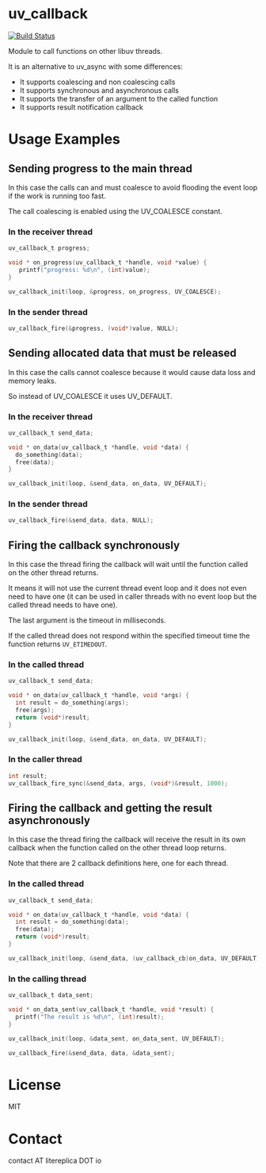 # uv_callback

[![Build Status](https://travis-ci.org/litesync/uv_callback.svg?branch=master)](https://travis-ci.org/litesync/uv_callback)

Module to call functions on other libuv threads.

It is an alternative to uv_async with some differences:

 * It supports coalescing and non coalescing calls
 * It supports synchronous and asynchronous calls
 * It supports the transfer of an argument to the called function
 * It supports result notification callback


# Usage Examples


## Sending progress to the main thread

In this case the calls can and must coalesce to avoid flooding the event loop if the
work is running too fast.

The call coalescing is enabled using the UV_COALESCE constant.

### In the receiver thread

```C
uv_callback_t progress;

void * on_progress(uv_callback_t *handle, void *value) {
   printf("progress: %d\n", (int)value);
}

uv_callback_init(loop, &progress, on_progress, UV_COALESCE);
```

### In the sender thread

```C
uv_callback_fire(&progress, (void*)value, NULL);
```


## Sending allocated data that must be released

In this case the calls cannot coalesce because it would cause data loss and memory leaks.

So instead of UV_COALESCE it uses UV_DEFAULT.

### In the receiver thread

```C
uv_callback_t send_data;

void * on_data(uv_callback_t *handle, void *data) {
  do_something(data);
  free(data);
}

uv_callback_init(loop, &send_data, on_data, UV_DEFAULT);
```

### In the sender thread

```C
uv_callback_fire(&send_data, data, NULL);
```


## Firing the callback synchronously

In this case the thread firing the callback will wait until the function
called on the other thread returns.

It means it will not use the current thread event loop and it does not
even need to have one (it can be used in caller threads with no event loop
but the called thread needs to have one).

The last argument is the timeout in milliseconds.

If the called thread does not respond within the specified timeout time
the function returns `UV_ETIMEDOUT`.


### In the called thread

```C
uv_callback_t send_data;

void * on_data(uv_callback_t *handle, void *args) {
  int result = do_something(args);
  free(args);
  return (void*)result;
}

uv_callback_init(loop, &send_data, on_data, UV_DEFAULT);
```

### In the caller thread

```C
int result;
uv_callback_fire_sync(&send_data, args, (void*)&result, 1000);
```


## Firing the callback and getting the result asynchronously

In this case the thread firing the callback will receive the result in its
own callback when the function called on the other thread loop returns.

Note that there are 2 callback definitions here, one for each thread.

### In the called thread

```C
uv_callback_t send_data;

void * on_data(uv_callback_t *handle, void *data) {
  int result = do_something(data);
  free(data);
  return (void*)result;
}

uv_callback_init(loop, &send_data, (uv_callback_cb)on_data, UV_DEFAULT);
```

### In the calling thread

```C
uv_callback_t data_sent;

void * on_data_sent(uv_callback_t *handle, void *result) {
  printf("The result is %d\n", (int)result);
}

uv_callback_init(loop, &data_sent, on_data_sent, UV_DEFAULT);

uv_callback_fire(&send_data, data, &data_sent);
```

# License

MIT

# Contact

contact AT litereplica DOT io
